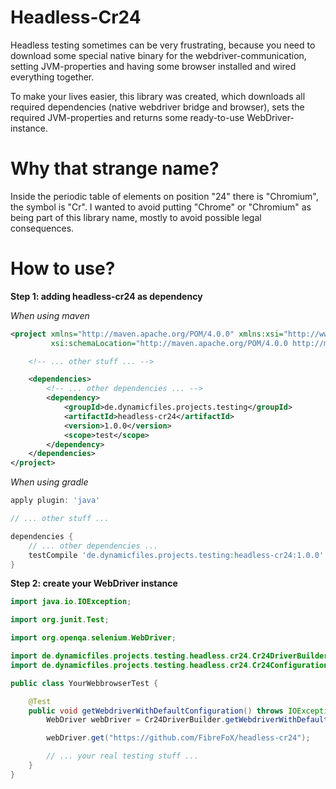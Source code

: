 Headless-Cr24
=============

Headless testing sometimes can be very frustrating, because you need to download some special native binary for the webdriver-communication, setting JVM-properties and having some browser installed and wired everything together.

To make your lives easier, this library was created, which downloads all required dependencies (native webdriver bridge and browser), sets the required JVM-properties and returns some ready-to-use WebDriver-instance.


Why that strange name?
======================

Inside the periodic table of elements on position "24" there is "Chromium", the symbol is "Cr". I wanted to avoid putting "Chrome" or "Chromium" as being part of this library name, mostly to avoid possible legal consequences.


How to use?
===========

**Step 1: adding headless-cr24 as dependency**

*When using maven*
```xml
<project xmlns="http://maven.apache.org/POM/4.0.0" xmlns:xsi="http://www.w3.org/2001/XMLSchema-instance"
         xsi:schemaLocation="http://maven.apache.org/POM/4.0.0 http://maven.apache.org/xsd/maven-4.0.0.xsd">

    <!-- ... other stuff ... -->

    <dependencies>
        <!-- ... other dependencies ... -->
        <dependency>
            <groupId>de.dynamicfiles.projects.testing</groupId>
            <artifactId>headless-cr24</artifactId>
            <version>1.0.0</version>
            <scope>test</scope>
        </dependency>
    </dependencies>
</project>
```

*When using gradle*
```groovy
apply plugin: 'java'

// ... other stuff ...

dependencies {
    // ... other dependencies ...
    testCompile 'de.dynamicfiles.projects.testing:headless-cr24:1.0.0'
}
```

**Step 2: create your WebDriver instance**

```java
import java.io.IOException;

import org.junit.Test;

import org.openqa.selenium.WebDriver;

import de.dynamicfiles.projects.testing.headless.cr24.Cr24DriverBuilder;
import de.dynamicfiles.projects.testing.headless.cr24.Cr24ConfigurationBuilderException;

public class YourWebbrowserTest {

    @Test
    public void getWebdriverWithDefaultConfiguration() throws IOException, Cr24ConfigurationBuilderException {
        WebDriver webDriver = Cr24DriverBuilder.getWebdriverWithDefaultConfiguration();

        webDriver.get("https://github.com/FibreFoX/headless-cr24");

        // ... your real testing stuff ...
    }
}
```